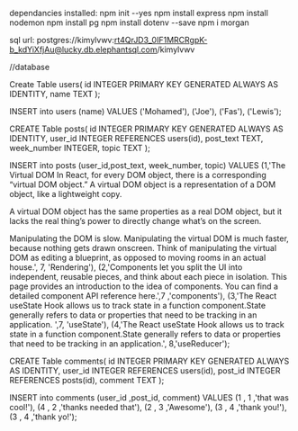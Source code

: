 dependancies installed:
npm init --yes
npm install express
npm install nodemon
npm install pg
npm install dotenv --save
npm i morgan

sql url: postgres://kimylvwv:rt4QrJD3_0IF1MRCRgpK-b_kdYiXfjAu@lucky.db.elephantsql.com/kimylvwv

//database

Create Table users(
id INTEGER PRIMARY KEY GENERATED ALWAYS AS IDENTITY,
name TEXT
);

INSERT into users
(name)
VALUES
('Mohamed'),
('Joe'),
('Fas'),
('Lewis');

CREATE Table posts(
id INTEGER PRIMARY KEY GENERATED ALWAYS AS IDENTITY,
user_id INTEGER REFERENCES users(id),
post_text TEXT,
week_number INTEGER,
topic TEXT
);

INSERT into posts
(user_id,post_text, week_number, topic)
VALUES
(1,'The Virtual DOM
In React, for every DOM object, there is a corresponding “virtual DOM object.” A virtual DOM object is a representation of a DOM object, like a lightweight copy.

A virtual DOM object has the same properties as a real DOM object, but it lacks the real thing’s power to directly change what’s on the screen.

Manipulating the DOM is slow. Manipulating the virtual DOM is much faster, because nothing gets drawn onscreen. Think of manipulating the virtual DOM as editing a blueprint, as opposed to moving rooms in an actual house.', 7, 'Rendering'),
(2,'Components let you split the UI into independent, reusable pieces, and think about each piece in isolation. This page provides an introduction to the idea of components. You can find a detailed component API reference here.',7 ,'components'),
(3,'The React useState Hook allows us to track state in a function component.State generally refers to data or properties that need to be tracking in an application. ',7, 'useState'),
(4,'The React useState Hook allows us to track state in a function component.State generally refers to data or properties that need to be tracking in an application.', 8,'useReducer');

CREATE Table comments(
id INTEGER PRIMARY KEY GENERATED ALWAYS AS IDENTITY,
user_id INTEGER REFERENCES users(id),
post_id INTEGER REFERENCES posts(id),
comment TEXT
);

INSERT into comments
(user_id ,post_id, comment)
VALUES
(1 , 1 ,'that was cool!'),
(4 , 2 ,'thanks needed that'),
(2 , 3 ,'Awesome'),
(3 , 4 ,'thank you!'),
(3 , 4 ,'thank yo!');
